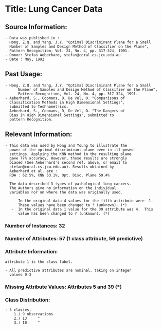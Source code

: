 # Title: Lung Cancer Data

## Source Information:
	- Data was published in : 
	  Hong, Z.Q. and Yang, J.Y. "Optimal Discriminant Plane for a Small
	  Number of Samples and Design Method of Classifier on the Plane",
	  Pattern Recognition, Vol. 24, No. 4, pp. 317-324, 1991.
	- Donor: Stefan Aeberhard, stefan@coral.cs.jcu.edu.au
	- Date : May, 1992

## Past Usage:
	- Hong, Z.Q. and Yang, J.Y. "Optimal Discriminant Plane for a Small
          Number of Samples and Design Method of Classifier on the Plane",
          Pattern Recognition, Vol. 24, No. 4, pp. 317-324, 1991.
	- Aeberhard, S., Coomans, D, De Vel, O. "Comparisons of 
	  Classification Methods in High Dimensional Settings", 
	  submitted to Technometrics.
	- Aeberhard, S., Coomans, D, De Vel, O. "The Dangers of 
	  Bias in High Dimensional Settings", submitted to
	  pattern Recognition.

## Relevant Information:
	- This data was used by Hong and Young to illustrate the 
	  power of the optimal discriminant plane even in ill-posed
	  settings. Applying the KNN method in the resulting plane	
	  gave 77% accuracy. However, these results are strongly
	  biased (See Aeberhard's second ref. above, or email to
	  stefan@coral.cs.jcu.edu.au). Results obtained by
	  Aeberhard et al. are : 
	  RDA : 62.5%, KNN 53.1%, Opt. Disc. Plane 59.4%

	  The data described 3 types of pathological lung cancers.
	  The Authors give no information on the individual
	  variables nor on where the data was originally used.

       -  In the original data 4 values for the fifth attribute were -1.
          These values have been changed to ? (unknown). (*)
       -  In the original data 1 value for the 39 attribute was 4.  This
          value has been changed to ? (unknown). (*)
    
	  
### Number of Instances: 32

### Number of Attributes: 57 (1 class attribute, 56 predictive)

### Attribute Information:

	attribute 1 is the class label.
	
	- All predictive attributes are nominal, taking on integer 
	  values 0-3

### Missing Attribute Values: Attributes 5 and 39 (*)

### Class Distribution:
	- 3 classes, 
		1.)	9 observations
		2.)	13     "
		3.)	10     "


